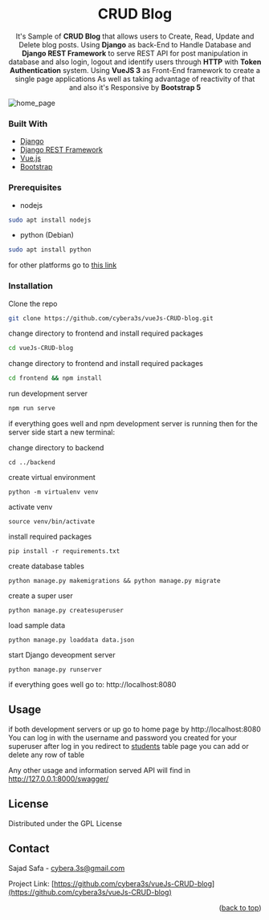 <div id="top"></div>

<div align="center">
  <h1 align="center">CRUD Blog</h1>

  <p align="center">
It's Sample of <b>CRUD Blog</b> that allows users to Create, Read, Update and Delete blog posts. 
Using <b>Django</b> as back-End to Handle Database and <b>Django REST Framework</b> to serve REST API for post manipulation in database and also login, logout and identify users through <b>HTTP</b>  with <b>Token Authentication</b>  system. Using <b>VueJS 3</b> as Front-End framework to create a single page applications As well as taking advantage of reactivity of that and also it's Responsive by <b>Bootstrap 5</b>
  
  </p>
</div>
<div>
	<img src="https://user-images.githubusercontent.com/74768669/169647855-840dd9cc-668c-4553-8e74-8b3b3572b3b5.png" alt="home_page" >
</div>

### Built With
 * [Django](https://www.djangoproject.com/)
 * [Django REST Framework](https://www.django-rest-framework.org/)
* [Vue.js](https://vuejs.org/)
* [Bootstrap](https://getbootstrap.com)


### Prerequisites

 * nodejs
  ```sh
  sudo apt install nodejs
  ```
 * python (Debian)
  ```sh
  sudo apt install python
  ```
for other platforms go to  [this link](https://www.python.org/downloads/)
### Installation

Clone the repo
   ```sh
   git clone https://github.com/cybera3s/vueJs-CRUD-blog.git
   ```
change directory to frontend and install required packages
   ```sh
   cd vueJs-CRUD-blog
   ```
change directory to frontend and install required packages
   ```sh
   cd frontend && npm install
   ```
run development server
   ```sh
   npm run serve
   ```
if everything goes well and npm development server is running then for the server side 
start a new terminal: 

 change directory to backend 
	 
    cd ../backend
create virtual environment 

    python -m virtualenv venv
  activate venv
  

    source venv/bin/activate

install required packages

    pip install -r requirements.txt
create database tables

    python manage.py makemigrations && python manage.py migrate
create a super user

    python manage.py createsuperuser

load sample data

    python manage.py loaddata data.json


start Django deveopment server

    python manage.py runserver

if everything goes well go to:   http://localhost:8080
 


<!-- USAGE EXAMPLES -->
## Usage

if both development servers or up go to home page by
 http://localhost:8080
You can log in with the username and password you created for your superuser
after log in you redirect to [students](http://localhost:8080/students) table page you can add or delete any row of table

Any other usage and information served API will find in http://127.0.0.1:8000/swagger/

<!-- LICENSE -->
## License

Distributed under the GPL License




<!-- CONTACT -->
## Contact

Sajad Safa - cybera.3s@gmail.com

Project Link: [https://github.com/cybera3s/vueJs-CRUD-blog](https://github.com/cybera3s/vueJs-CRUD-blog)

<p align="right">(<a href="#top">back to top</a>)</p>

<!-- MARKDOWN LINKS & IMAGES -->
<!-- https://www.markdownguide.org/basic-syntax/#reference-style-links -->
[contributors-shield]: https://img.shields.io/github/contributors/cybera3s/vueJs-CRUD-blog.svg?style=for-the-badge
[contributors-url]: https://github.com/cybera3s/vueJs-CRUD-blog/graphs/contributors
[forks-shield]: https://img.shields.io/github/forks/cybera3s/vueJs-CRUD-blog.svg?style=for-the-badge
[forks-url]: https://github.com/cybera3s/vueJs-CRUD-blog/network/members
[stars-shield]: https://img.shields.io/github/stars/cybera3s/vueJs-CRUD-blog.svg?style=for-the-badge
[stars-url]: https://github.com/cybera3s/vueJs-CRUD-blog/stargazers
[issues-shield]: https://img.shields.io/github/issues/cybera3s/vueJs-CRUD-blog.svg?style=for-the-badge
[issues-url]: https://github.com/cybera3s/vueJs-CRUD-blog/issues
[license-shield]: https://img.shields.io/github/license/cybera3s/vueJs-CRUD-blog.svg?style=for-the-badge
[license-url]: https://github.com/cybera3s/vueJs-CRUD-blog/blob/master/LICENSE.txt
[linkedin-shield]: https://img.shields.io/badge/-LinkedIn-black.svg?style=for-the-badge&logo=linkedin&colorB=555
[linkedin-url]: https://www.linkedin.com/in/cybera3s
[product-screenshot]: images/screenshot.png
